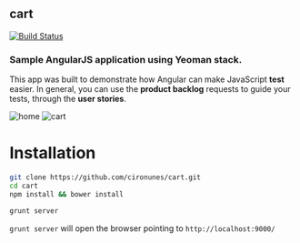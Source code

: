 ## cart
[![Build Status](https://travis-ci.org/cironunes/cart.png)](https://travis-ci.org/cironunes/cart)

### Sample AngularJS application using Yeoman stack.

This app was built to demonstrate how Angular can make JavaScript **test** easier.
In general, you can use the **product backlog** requests to guide your tests, through the **user stories**.

![home](http://f.cl.ly/items/0M3i3p3g2X1u360e1a1o/home.png)
![cart](http://f.cl.ly/items/3u2X2U160B2W1b3Z3B2A/cart.png)

# Installation

```sh
git clone https://github.com/cironunes/cart.git
cd cart
npm install && bower install

grunt server
```

```grunt server``` will open the browser pointing to ```http://localhost:9000/```
